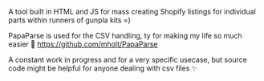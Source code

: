 A tool built in HTML and JS for mass creating Shopify listings for individual parts within runners of gunpla kits =)

PapaParse is used for the CSV handling, ty for making my life so much easier 🩷
https://github.com/mholt/PapaParse

A constant work in progress and for a very specific usecase, but source code might be helpful for anyone dealing with csv files ✨
